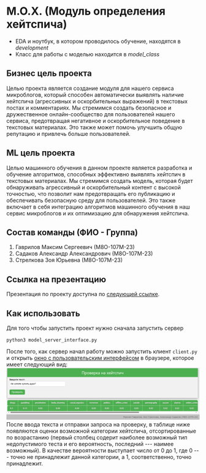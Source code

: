 # М.О.Х. (Модуль определения хейтспича)

* EDA и ноутбук, в котором проводилось обучение, находятся в _development_
* Класс для работы с моделью находится в _model_class_

## Бизнес цель проекта
Целью проекта является создание модуля для нашего сервиса микроблогов, который способен автоматически выявлять наличие хейтспича (агрессивных и оскорбительных выражений) в текстовых постах и комментариях. Мы стремимся создать безопасное и дружественное онлайн-сообщество для пользователей нашего сервиса, предотвращая негативное и оскорбительное поведение в текстовых материалах. Это также может помочь улучшить общую репутацию и привлечь больше пользователей.

## ML цель проекта
Целью машинного обучения в данном проекте является разработка и обучение алгоритмов, способных эффективно выявлять хейтспич в текстовых материалах. Мы стремимся создать модель, которая будет обнаруживать агрессивный и оскорбительный контент с высокой точностью, что позволит нам предотвращать его публикацию и обеспечивать безопасную среду для пользователей. Это также включает в себя интеграцию алгоритмов машинного обучения в наш сервис микроблогов и их оптимизацию для обнаружения хейтспича.

## Состав команды (ФИО - Группа)
1. Гаврилов Максим Сергеевич (М8О-107М-23)
2. Садаков Александр Александрович (М8О-107М-23)
3. Стрелкова Зоя Юрьевна (М8О-107М-23)

## Ссылка на презентацию
Презентация по проекту доступна по [следующей ссылке](https://docs.google.com/presentation/d/1_NYJ3IGn3xxl0ZJFTGIwafujbZWyJQ81SgXYLgF6riY/edit#slide=id.g1ed78a0aa36_0_72).

## Как использовать
Для того чтобы запустить проект нужно сначала запустить сервер
```
python3 model_server_interface.py
```
После того, как сервер начал работу можно запустить клиент `client.py` и открыть [окно с пользовательским интерфейсом](http://localhost:8086/main/) в браузере, которое имеет следующий вид:
![Страница для проверки текста](templates/images/example.png)
После ввода текста и отправки запроса на проверку, в таблице ниже появляются оценки возможной категории хейтспича, отсортированные по возрастанию (первый столбец содерит наиболее возможный тип недопустимого теста и его вероятность, последний --- наимее возможный). В качестве вероятности выступает число от 0 до 1, где 0 --- точно не принадлежит данной категории, а 1, соответственно, точно принадлежит.
